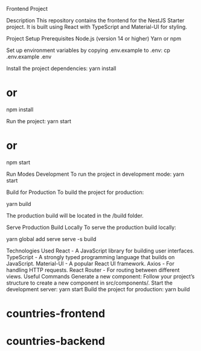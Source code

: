 Frontend Project

Description
This repository contains the frontend for the NestJS Starter project. It is built using React with TypeScript and Material-UI for styling.

Project Setup
Prerequisites
Node.js (version 14 or higher)
Yarn or npm

Set up environment variables by copying .env.example to .env:
cp .env.example .env

Install the project dependencies:
yarn install
# or
npm install

Run the project:
yarn start
# or
npm start


Run Modes
Development
To run the project in development mode:
yarn start

Build for Production
To build the project for production:

yarn build

The production build will be located in the /build folder.

Serve Production Build Locally
To serve the production build locally:

yarn global add serve
serve -s build


Technologies Used
React - A JavaScript library for building user interfaces.
TypeScript - A strongly typed programming language that builds on JavaScript.
Material-UI - A popular React UI framework.
Axios - For handling HTTP requests.
React Router - For routing between different views.
Useful Commands
Generate a new component: Follow your project’s structure to create a new component in src/components/.
Start the development server: yarn start
Build the project for production: yarn build
# countries-frontend
# countries-backend
